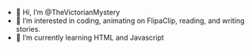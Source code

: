 - 👋 Hi, I’m @TheVictorianMystery
- 👀 I’m interested in coding, animating on FlipaClip, reading, and writing stories.
- 🌱 I’m currently learning HTML and Javascript

<!---
Emberlea/Emberlea is a ✨ special ✨ repository because its `README.md` (this file) appears on your GitHub profile.
You can click the Preview link to take a look at your changes.
--->
